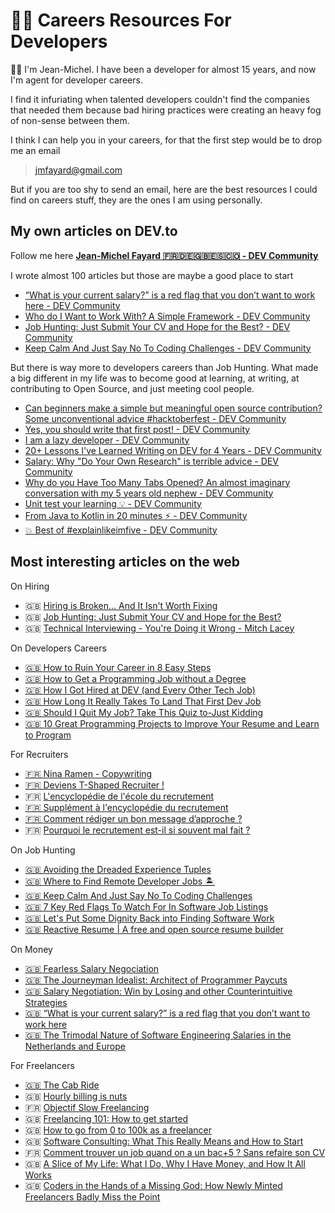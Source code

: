 # 🙆‍♀️ Careers Resources For Developers 

👋🏻 I'm Jean-Michel. I have been a developer for almost 15 years, and now I'm agent for developer careers.

I find it infuriating when talented developers couldn't find the companies that needed them because bad hiring practices were creating an heavy fog of non-sense between them.

I think I can help you in your careers, for that the first step would be to drop me an email

>  jmfayard@gmail.com

But if you are too shy to send an email, here are the best resources I could find on careers stuff, they are the ones I am using personally.


## My own articles on DEV.to

Follow me here [**Jean-Michel Fayard 🇫🇷🇩🇪🇬🇧🇪🇸🇨🇴 - DEV Community**](https://dev.to/jmfayard)

I wrote almost 100 articles but those are maybe a good place to start

- [“What is your current salary?” is a red flag that you don’t want to work here - DEV Community](https://dev.to/jmfayard/what-is-your-current-salary-is-a-red-flag-that-you-don-t-want-to-work-here-3aji)
- [Who do I Want to Work With? A Simple Framework - DEV Community](https://dev.to/jmfayard/who-do-i-want-to-work-with-a-simple-framework-3hnl)
- [Job Hunting: Just Submit Your CV and Hope for the Best? - DEV Community](https://dev.to/jmfayard/job-hunting-just-submit-your-cv-and-hope-for-the-best-o12)
- [Keep Calm And Just Say No To Coding Challenges - DEV Community](https://dev.to/jmfayard/keep-calm-and-just-say-no-to-coding-challenges-1a4)

But there is way more to developers careers than Job Hunting.
What made a big different in my life was to become good at learning, at writing, at contributing to Open Source, and just meeting cool people.

- [Can beginners make a simple but meaningful open source contribution? Some unconventional advice #hacktoberfest - DEV Community](https://dev.to/jmfayard/can-beginners-make-a-simple-but-meaningful-contribution-some-unconventional-advice-hacktoberfest-56oh)
- [Yes, you should write that first post! - DEV Community](https://dev.to/jmfayard/yes-you-should-write-that-firstpost-481)
- [I am a lazy developer - DEV Community](https://dev.to/jmfayard/laziness-impatience-and-hubris-1ea9)
- [20+ Lessons I've Learned Writing on DEV for 4 Years - DEV Community](https://dev.to/jmfayard/20-lessons-i-ve-learned-writing-on-dev-for-4-years-4nk3)
- [Salary: Why "Do Your Own Research" is terrible advice - DEV Community](https://dev.to/jmfayard/whats-the-most-helpful-salary-survey-in-your-country-or-industry-180h)
- [Why do you Have Too Many Tabs Opened? An almost imaginary conversation with my 5 years old nephew - DEV Community](https://dev.to/jmfayard/why-do-you-have-too-many-tabs-opened-an-almost-imaginary-conversation-with-my-5-years-old-nephew-4721)
- [Unit test your learning 💡 - DEV Community](https://dev.to/jmfayard/unit-test-your-knowledge-13j)
- [From Java to Kotlin in 20 minutes ⚡️ - DEV Community](https://dev.to/jmfayard/from-java-to-kotlin-in-20-minutes-d9f)
- [💥 Best of #explainlikeimfive - DEV Community](https://dev.to/jmfayard/best-of-explainlikeimfive-3a0f)


## Most interesting articles on the web

On Hiring

- 🇬🇧 [Hiring is Broken... And It Isn't Worth Fixing](https://daedtech.com/hiring-is-broken/)
- 🇬🇧 [Job Hunting: Just Submit Your CV and Hope for the Best?](https://dev.to/jmfayard/job-hunting-just-submit-your-cv-and-hope-for-the-best-o12)
- 🇬🇧 [Technical Interviewing - You're Doing it Wrong - Mitch Lacey](https://www.mitchlacey.com/blog/technical-interviewing-you-re-doing-it-wrong-1/)

On Developers Careers

- [🇬🇧 How to Ruin Your Career in 8 Easy Steps](https://dev.to/rinaarts/how-to-ruin-your-career-in-8-easy-steps-71)
- [🇬🇧 How to Get a Programming Job without a Degree](https://daedtech.com/programming-job-without-degree/)
- [🇬🇧 How I Got Hired at DEV (and Every Other Tech Job)](https://dev.to/jacobherrington/how-i-got-hired-at-dev-and-every-other-tech-job-10hf)
- [🇬🇧 How Long It Really Takes To Land That First Dev Job](https://dev.to/ramp_dev/how-long-it-really-takes-to-land-that-first-dev-job-41g9)
- [🇬🇧 Should I Quit My Job? Take This Quiz to-Just Kidding](https://daedtech.com/should-i-quit-my-job/)
- [🇬🇧 10 Great Programming Projects to Improve Your Resume and Learn to Program](https://dev.to/seattledataguy/10-great-programming-projects-to-improve-your-resume-and-learn-to-program-1e2h)

For Recruiters

- [🇫🇷 Nina Ramen - Copywriting](https://www.ninaramen.com/)
- [🇫🇷 Deviens T-Shaped Recruiter !](https://t-shaped-recruiter-bootcamp.popsy.site/)
- 🇫🇷 [L'encyclopédie de l'école du recrutement](https://paper.dropbox.com/doc/Notre-encyclopedie-du-recrutement-okevqMeOHkmdtBpvawjr8)
- [🇫🇷 Supplément à l'encyclopédie du recrutement](https://paper.dropbox.com/doc/Notre-encyclopedie-du-recrutement-supplement-2019-BllNu7pzNoFw8u1ZjMkAG)
- [🇫🇷 Comment rédiger un bon message d’approche ?](https://blog.lecoledurecrutement.fr/comment-rediger-un-bon-message-dapproche/)
- 🇫🇷 [Pourquoi le recrutement est-il si souvent mal fait ?](https://blog.lecoledurecrutement.fr/recruteurs-mauvais-reveil-recrutement/)

On Job Hunting

- [🇬🇧 Avoiding the Dreaded Experience Tuples](https://daedtech.com/avoiding-the-dreaded-experience-tuples/)
- [🇬🇧 Where to Find Remote Developer Jobs 🏝️](https://dev.to/study_web_dev/where-to-find-remote-developer-jobs-5g0h)
- [🇬🇧 Keep Calm And Just Say No To Coding Challenges](https://dev.to/jmfayard/keep-calm-and-just-say-no-to-coding-challenges-1a4)
- [🇬🇧 7 Key Red Flags To Watch For In Software Job Listings](https://dev.to/maddy/7-key-red-flags-to-watch-for-in-software-job-listings-1m7b)
- [🇬🇧 Let's Put Some Dignity Back into Finding Software Work](https://daedtech.com/lets-put-some-dignity-back-into-finding-software-work/)
- [🇬🇧 Reactive Resume | A free and open source resume builder](https://rxresu.me/)

On Money

- [🇬🇧 Fearless Salary Negociation](https://fearlesssalarynegotiation.com/)
- [🇬🇧 The Journeyman Idealist: Architect of Programmer Paycuts](https://daedtech.com/journeyman-idealist-architect-programmer-paycuts/)
- [🇬🇧 Salary Negotiation: Win by Losing and other Counterintuitive Strategies](https://daedtech.com/salary-negotiations-win-by-losing/)
- [🇬🇧 “What is your current salary?” is a red flag that you don’t want to work here](https://dev.to/jmfayard/what-is-your-current-salary-is-a-red-flag-that-you-don-t-want-to-work-here-3aji)
- [🇬🇧 The Trimodal Nature of Software Engineering Salaries in the Netherlands and Europe](https://blog.pragmaticengineer.com/software-engineering-salaries-in-the-netherlands-and-europe/)

For Freelancers

- [🇬🇧 The Cab Ride](https://jonathanstark.com/the-cab-ride)
- 🇬🇧 [Hourly billing is nuts](https://jonathanstark.com/hbin)
- 🇫🇷 [Objectif Slow Freelancing](https://objectifslowfreelancing.podia.com)
- 🇬🇧 [Freelancing 101: How to get started](https://dev.to/kelly/freelancing-101-how-to-get-started-36kg)
- 🇬🇧 [How to go from 0 to 100k as a freelancer](https://dev.to/gabrilator/how-to-go-from-0-to-100k-as-a-freelancer-188i)
- 🇬🇧 [Software Consulting: What This Really Means and How to Start](https://daedtech.com/software-consulting/)
- 🇫🇷 [Comment trouver un job quand on a un bac+5 ? Sans refaire son CV](https://www.ateliergalita.com/p/comment-trouver-un-job-quand-on-a)
- 🇬🇧 [A Slice of My Life: What I Do, Why I Have Money, and How It All Works](https://daedtech.com/slice-life-money-works/)
- 🇬🇧 [Coders in the Hands of a Missing God: How Newly Minted Freelancers Badly Miss the Point](https://daedtech.com/coders-in-the-hands-of-a-missing-god-how-newly-minted-freelancers-badly-miss-the-point/)
